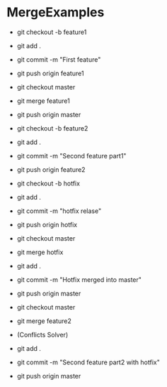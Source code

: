 # MergeExamples

- git checkout -b feature1
- git add .
- git commit -m "First feature"
- git push origin feature1

- git checkout master
- git merge feature1
- git push origin master

- git checkout -b feature2
- git add .
- git commit -m "Second feature part1"
- git push origin feature2

- git checkout -b hotfix
- git add .
- git commit -m "hotfix relase"
- git push origin hotfix
- git checkout master
- git merge hotfix
- git add .
- git commit -m "Hotfix merged into master"
- git push origin master

- git checkout master
- git merge feature2
- (Conflicts Solver)
- git add .
- git commit -m "Second feature part2 with hotfix"
- git push origin master